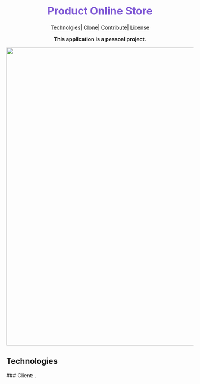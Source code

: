 <h1 align="center" style="color: #805ad5; font-weight: bold;">Product Online Store</h1>
<p align="center">
<a href="#tech">Technolgies</a>|
 <a href="#clone">Clone</a>|
 <a href="#contribute">Contribute</a>|
 <a href="#license">License</a>
</p>

<p align="center">
<b>This application is a pessoal project.</b>
</p>
<p align="center">
<p align="center">
  <p>
    <img src="" width="800px">
  </p>
</p>

<h2 id="tech">Technologies</h2>
### Client:
  .
